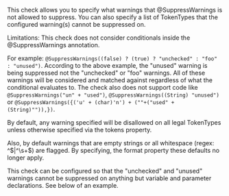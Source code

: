This check allows you to specify what warnings that \@SuppressWarnings
is not allowed to suppress. You can also specify a list of TokenTypes
that the configured warning(s) cannot be suppressed on.

Limitations: This check does not consider conditionals inside the
\@SuppressWarnings annotation.

For example:
`@SuppressWarnings((false) ? (true) ? "unchecked" : "foo" : "unused")`.
According to the above example, the \"unused\" warning is being
suppressed not the \"unchecked\" or \"foo\" warnings. All of these
warnings will be considered and matched against regardless of what the
conditional evaluates to. The check also does not support code like
`@SuppressWarnings("un" + "used")`,
`@SuppressWarnings((String) "unused")` or
`@SuppressWarnings({('u' + (char)'n') + (""+("used" + (String)"")),})`.

By default, any warning specified will be disallowed on all legal
TokenTypes unless otherwise specified via the tokens property.

Also, by default warnings that are empty strings or all whitespace
(regex: \^\$\|\^\\s+\$) are flagged. By specifying, the format property
these defaults no longer apply.

This check can be configured so that the \"unchecked\" and \"unused\"
warnings cannot be suppressed on anything but variable and parameter
declarations. See below of an example.
